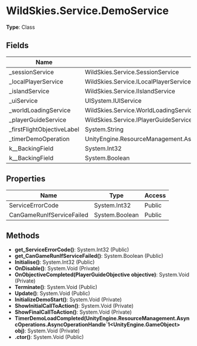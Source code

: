 ﻿# WildSkies.Service.DemoService

**Type**: Class

## Fields

| Name | Type | Access |
|------|------|--------|
| _sessionService | WildSkies.Service.SessionService | Private |
| _localPlayerService | WildSkies.Service.ILocalPlayerService | Private |
| _islandService | WildSkies.Service.IIslandService | Private |
| _uiService | UISystem.IUIService | Private |
| _worldLoadingService | WildSkies.Service.WorldLoadingService | Private |
| _playerGuideService | WildSkies.Service.IPlayerGuideService | Private |
| _firstFlightObjectiveLabel | System.String | Private |
| _timerDemoOperation | UnityEngine.ResourceManagement.AsyncOperations.AsyncOperationHandle`1<UnityEngine.GameObject> | Private |
| <ServiceErrorCode>k__BackingField | System.Int32 | Private |
| <CanGameRunIfServiceFailed>k__BackingField | System.Boolean | Private |

## Properties

| Name | Type | Access |
|------|------|--------|
| ServiceErrorCode | System.Int32 | Public |
| CanGameRunIfServiceFailed | System.Boolean | Public |

## Methods

- **get_ServiceErrorCode()**: System.Int32 (Public)
- **get_CanGameRunIfServiceFailed()**: System.Boolean (Public)
- **Initialise()**: System.Int32 (Public)
- **OnDisable()**: System.Void (Private)
- **OnObjectiveCompleted(PlayerGuideObjective objective)**: System.Void (Private)
- **Terminate()**: System.Void (Public)
- **Update()**: System.Void (Public)
- **InitializeDemoStart()**: System.Void (Private)
- **ShowInitialCallToAction()**: System.Void (Private)
- **ShowFinalCallToAction()**: System.Void (Private)
- **TimerDemoLoadCompleted(UnityEngine.ResourceManagement.AsyncOperations.AsyncOperationHandle`1<UnityEngine.GameObject> obj)**: System.Void (Private)
- **.ctor()**: System.Void (Public)

